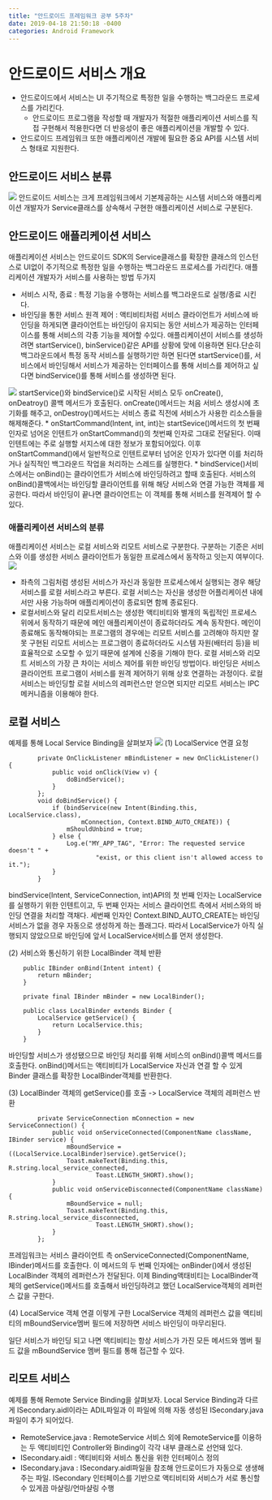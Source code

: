 ```yaml
---
title: "안드로이드 프레임워크 공부 5주차"
date: 2019-04-18 21:50:18 -0400
categories: Android Framework
---
```


안드로이드 서비스 개요
=============
* 안드로이드에서 서비스는 UI 주기적으로 특정한 일을 수행하는 백그라운드 프로세스를 가리킨다.
  - 안드로이드 프로그램을 작성할 때 개발자가 적절한 애플리케이션 서비스를 직접 구현해서 적용한다면 더 반응성이 좋은 애플리케이션을 개발할 수 있다.
* 안드로이드 프레임워크 또한 애플리케이션 개발에 필요한 중요 API를 시스템 서비스 형태로 지원한다.

안드로이드 서비스 분류
-------------
<img src="https://user-images.githubusercontent.com/48199401/57457449-89000f00-72aa-11e9-8b5c-678a55d09a57.png">
안드로이드 서비스는 크게 프레임워크에서 기본제공하는 시스템 서비스와 애플리케이션 개발자가 Service클래스를 상속해서 구현한 애플리케이션 서비스로 구분된다.

안드로이드 애플리케이션 서비스
-------------
애플리케이션 서비스는 안드로이드 SDK의 Service클래스를 확장한 클래스의 인스턴스로 UI없이 주기적으로 특정한 일을 수행하는 백그라운드 프로세스를 가리킨다.
애플리케이션 개발자가 서비스를 사용하는 방법 두가지
* 서비스 시작, 종료 : 특정 기능을 수행하는 서비스를 백그라운드로 실행/종료 시킨다.
* 바인딩을 통한 서비스 원격 제어 : 액티비티처럼 서비스 클라이언트가 서비스에 바인딩을 하게되면 클라이언트는 바인딩이 유지되는 동안 서비스가 제공하는 인터페이스를 통해 서비스의 각종 기능을 제어할 수있다.
애플리케이션이 서비스를 생성하려면 startService(), binService()같은 API를 상황에 맞에 이용하면 된다.단순히 백그라운드에서 특정 동작 서비스를 실행하기만 하면 된다면 startService()를, 서비스에서 바인딩해서 서비스가 제공하는 인터페이스를 통해 서비스를 제어하고 싶다면 bindService()를 통해 서비스를 생성하면 된다.
<img src="https://user-images.githubusercontent.com/48199401/57465138-f61aa100-72b8-11e9-87f0-1b3c4ded4cad.jpg">
startService()와 bindService()로 시작된 서비스 모두 onCreate(), onDeatroy() 콜백 메서드가 호출된다. onCreate()메서드는 처음 서비스 생성시에 초기화를 해주고, onDestroy()메서드는 서비스 종료 직전에 서비스가 사용한 리소스들을 해제해준다.
* onStartCommand(Intent, int, int)는 startSevice()메서드의 첫 번째 인자로 넘어온 인텐트가 onStartCommand()의 첫번째 인자로 그대로 전달된다. 이때 인텐트에는 주로 실행할 서지스에 대한 정보가 포함되어있다. 이후 onStartCommand()에서 일반적으로 인텐트로부터 넘어온 인자가 있다면 이를 처리하거나 실직적인 백그라운드 작업을 처리하는 스레드를 실행한다.
* bindService()서비스에서는 onBind()는 클라이언트가 서비스에 바인딩하려고 할때 호출된다. 서비스의 onBind()콜백에서는 바인딩할 클라이언트를 위해 해당 서비스와 연결 가능한 객체를 제공한다. 따라서 바인딩이 끝나면 클라이언트는 이 객체를 통해 서비스를 원격제어 할 수 있다.

### 애플리케이션 서비스의 분류
애플리케이션 서비스는 로컬 서비스와 리모트 서비스로 구분한다. 구분하는 기준은 서비스와 이를 생성한 서비스 클라이언트가 동일한 프로레스에서 동작하고 잇는지 여부이다. 
<img src="https://user-images.githubusercontent.com/48199401/57466587-efd9f400-72bb-11e9-83b1-5ced61ff2bb3.jpg">
* 좌측의 그림처럼 생성된 서비스가 자신과 동일한 프로세스에서 실행되는 경우 해당 서비스를 로컬 서비스라고 부른다. 로컬 서비스는 자신을 생성한 어플리케이션 내에서만 사용 가능하며 애플리케이션이 종료되면 함께 종료된다.
* 로컬서비스와 달리 리모트서비스는 생성한 액티비티와 별개의 독립적인 프로세스 위에서 동작하기 때문에 메인 애플리케이션이 종료하더라도 계속 동작한다. 메인이 종료해도 동작해야되는 프로그램의 경우에는 리모트 서비스를 고려해야 하지만 잘못 구현된 리모트 서비스는 프로그램이 종료하더라도 시스템 자원(배터리 등)을 비효율적으로 소모할 수 있기 때문에 설계에 신중을 기해야 한다.
로컬 서비스와 리모트 서비스의 가장 큰 차이는 서비스 제어를 위한 바인딩 방법이다. 바인딩은 서비스 클라이언트 프로그램이 서비스를 원격 제어하기 위해 상호 연결하는 과정이다.
로컬 서비스는 바인딩할 로컬 서비스의 레퍼런스만 얻으면 되지만 리모트 서비스는 IPC 메커니즘을 이용해야 한다. 


## 로컬 서비스
예제를 통해 Local Service Binding을 살펴보자
<img src="https://user-images.githubusercontent.com/48199401/57468376-485ec080-72bf-11e9-819e-39e501860672.jpg">
(1) LocalService 연결 요청
```
        private OnClickListener mBindListener = new OnClickListener() {
            public void onClick(View v) {
                doBindService();
            }
        };
        void doBindService() {
            if (bindService(new Intent(Binding.this, LocalService.class),
                    mConnection, Context.BIND_AUTO_CREATE)) {
                mShouldUnbind = true;
            } else {
                Log.e("MY_APP_TAG", "Error: The requested service doesn't " +
                        "exist, or this client isn't allowed access to it.");
            }
        }
```
bindService(Intent, ServiceConnection, int)API의 첫 번째 인자는 LocalService를 실행하기 위한 인텐트이고, 두 번째 인자는 서비스 클라이언트 측에서 서비스와의 바인딩 연결을 처리할 객채다. 세번째 인자인 Context.BIND_AUTO_CREATE는 바인딩 서비스가 없을 경우 자동으로 생성하게 하는 플래그다. 따라서 LocalService가 아직 실행되지 않았으므로 바인딩에 앞서 LocalService서비스를 먼저 생성한다.

(2) 서비스와 통신하기 위한 LocalBinder 객체 반환
```
    public IBinder onBind(Intent intent) {
        return mBinder;
    }
    
    private final IBinder mBinder = new LocalBinder();
    
    public class LocalBinder extends Binder {
        LocalService getService() {
            return LocalService.this;
        }
    }
```
바인딩할 서비스가 생성됐으므로 바인딩 처리를 위해 서비스의 onBind()콜백 메서드를 호출한다. onBind()메서드는 액티비티가 LocalService 자신과 연결 할 수 있게 Binder 클래스를 확장한 LocalBinder객체를 반환한다.

(3) LocalBinder 객체의 getService()를 호출 -> LocalService 객체의 레퍼런스 반환
```
        private ServiceConnection mConnection = new ServiceConnection() {
            public void onServiceConnected(ComponentName className, IBinder service) {
                mBoundService = ((LocalService.LocalBinder)service).getService();
                Toast.makeText(Binding.this, R.string.local_service_connected,
                        Toast.LENGTH_SHORT).show();
            }
            public void onServiceDisconnected(ComponentName className) {
                mBoundService = null;
                Toast.makeText(Binding.this, R.string.local_service_disconnected,
                        Toast.LENGTH_SHORT).show();
            }
        };
```
프레임워크는 서비스 클라이언트 측 onServiceConnected(ComponentName, IBinder)메서드를 호출한다. 이 메서드의 두 번째 인자에는 onBinder()에서 생성된 LocalBinder 객체의 레퍼런스가 전달된다. 이제 Binding액태비티는 LocalBinder객체의 getService()메서드를 호출해서 바인딩하려고 했던 LocalService객체의 레퍼런스 값을 구한다.

(4) LocalService 객체 연결
이렇게 구한 LocalService 객체의 레퍼런스 값을 액티비티의 mBoundService멤버 필드에 저장하면 서비스 바인딩이 마무리된다.

일단 서비스가 바인딩 되고 나면 액티비티는 항상 서비스가 가진 모든 메서드와 멤버 필드 값을 mBoundService 멤버 필드를 통해 접근할 수 있다.

## 리모트 서비스 
예제를 통해 Remote Service Binding을 살펴보자. Local Service Binding과 다르게 ISecondary.aidl이라는 ADIL파일과 이 파일에 의해 자동 생성된 ISecondary.java파일이 추가 되어있다.
* RemoteService.java : RemoteService 서비스 외에 RemoteService를 이용하는 두 액티비티인 Controller와 Binding이 각각 내부 클래스로 선언돼 있다.
* ISecondary.aidl : 액티비티와 서비스 통신을 위한 인터페이스 정의
* ISecondary.java : ISecondary.aidl파일을 참조해 안드로이드가 자동으로 생생해주는 파일. ISecondary 인터페이스를 기반으로 액티비티와 서비스가 서로 통신할 수 있게끔 마샬링/언마샬링 수행
